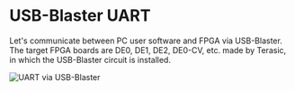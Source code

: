 # USB-Blaster UART

Let's communicate between PC user software and FPGA via USB-Blaster.
The target FPGA boards are DE0, DE1, DE2, DE0-CV, etc. made by Terasic, in which the USB-Blaster circuit is installed.

![UART via USB-Blaster](https://pgate1.at-ninja.jp/NES_on_FPGA/dev_other_usbjtag_e.png)
